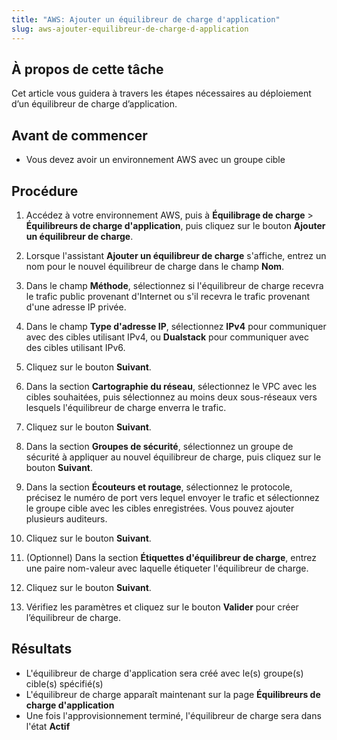 ```yaml
---
title: "AWS: Ajouter un équilibreur de charge d'application"
slug: aws-ajouter-equilibreur-de-charge-d-application
---
```



## À propos de cette tâche

Cet article vous guidera à travers les étapes nécessaires au déploiement d’un équilibreur de charge d’application.

## Avant de commencer

- Vous devez avoir un environnement AWS avec un groupe cible

## Procédure

1. Accédez à votre environnement AWS, puis à **Équilibrage de charge** &gt; **Équilibreurs de charge d'application**, puis cliquez sur le bouton **Ajouter un équilibreur de charge**.

2. Lorsque l'assistant **Ajouter un équilibreur de charge** s'affiche, entrez un nom pour le nouvel équilibreur de charge dans le champ **Nom**.

3. Dans le champ **Méthode**, sélectionnez si l'équilibreur de charge recevra le trafic public provenant d'Internet ou s'il recevra le trafic provenant d'une adresse IP privée.

4. Dans le champ **Type d'adresse IP**, sélectionnez **IPv4** pour communiquer avec des cibles utilisant IPv4, ou **Dualstack** pour communiquer avec des cibles utilisant IPv6.

5. Cliquez sur le bouton **Suivant**.

6. Dans la section **Cartographie du réseau**, sélectionnez le VPC avec les cibles souhaitées, puis sélectionnez au moins deux sous-réseaux vers lesquels l'équilibreur de charge enverra le trafic.

7. Cliquez sur le bouton **Suivant**.

8. Dans la section **Groupes de sécurité**, sélectionnez un groupe de sécurité à appliquer au nouvel équilibreur de charge, puis cliquez sur le bouton **Suivant**.

9. Dans la section **Écouteurs et routage**, sélectionnez le protocole, précisez le numéro de port vers lequel envoyer le trafic et sélectionnez le groupe cible avec les cibles enregistrées. Vous pouvez ajouter plusieurs auditeurs.

10. Cliquez sur le bouton **Suivant**.

11. \(Optionnel\) Dans la section **Étiquettes d'équilibreur de charge**, entrez une paire nom-valeur avec laquelle étiqueter l'équilibreur de charge.

12. Cliquez sur le bouton **Suivant**.

13. Vérifiez les paramètres et cliquez sur le bouton **Valider** pour créer l’équilibreur de charge.


## Résultats

- L'équilibreur de charge d'application sera créé avec le(s) groupe(s) cible(s) spécifié(s)
- L'équilibreur de charge apparaît maintenant sur la page **Équilibreurs de charge d'application**
- Une fois l'approvisionnement terminé, l'équilibreur de charge sera dans l'état **Actif**